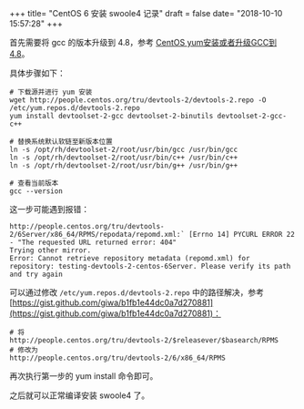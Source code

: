 +++
title= "CentOS 6 安装 swoole4 记录"
draft = false
date= "2018-10-10 15:57:28"
+++

首先需要将 gcc 的版本升级到 4.8，参考 [CentOS yum安装或者升级GCC到4.8](https://blog.csdn.net/ljxfblog/article/details/80119228)。

具体步骤如下：

```shell
# 下载源并进行 yum 安装
wget http://people.centos.org/tru/devtools-2/devtools-2.repo -O /etc/yum.repos.d/devtools-2.repo
yum install devtoolset-2-gcc devtoolset-2-binutils devtoolset-2-gcc-c++

# 替换系统默认软链至新版本位置
ln -s /opt/rh/devtoolset-2/root/usr/bin/gcc /usr/bin/gcc
ln -s /opt/rh/devtoolset-2/root/usr/bin/c++ /usr/bin/c++
ln -s /opt/rh/devtoolset-2/root/usr/bin/g++ /usr/bin/g++

# 查看当前版本
gcc --version
```

这一步可能遇到报错：

```
http://people.centos.org/tru/devtools-2/6Server/x86_64/RPMS/repodata/repomd.xml:` [Errno 14] PYCURL ERROR 22 - "The requested URL returned error: 404"
Trying other mirror.
Error: Cannot retrieve repository metadata (repomd.xml) for repository: testing-devtools-2-centos-6Server. Please verify its path and try again
```

可以通过修改 `/etc/yum.repos.d/devtools-2.repo` 中的路径解决，参考 [https://gist.github.com/giwa/b1fb1e44dc0a7d270881](https://gist.github.com/giwa/b1fb1e44dc0a7d270881)：

```
# 将
http://people.centos.org/tru/devtools-2/$releasever/$basearch/RPMS
# 修改为
http://people.centos.org/tru/devtools-2/6/x86_64/RPMS
```

再次执行第一步的 yum install 命令即可。

之后就可以正常编译安装 swoole4 了。